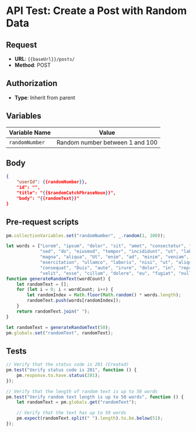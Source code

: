 # API Test: Create a Post with Random Data

## Request

- **URL**: `{{baseUrl}}/posts/`
- **Method**: POST

## Authorization

- **Type**: Inherit from parent

## Variables

| Variable Name | Value                           |
|---------------|---------------------------------|
| `randomNumber`| Random number between 1 and 100 |

## Body
```json
{
    "userId": {{randomNumber}},
    "id": "",
    "title": "{{$randomCatchPhraseNoun}}",
    "body": "{{randomText}}"
}
```
## Pre-request scripts
```javascript
pm.collectionVariables.set("randomNumber", _.random(1, 100));

let words = ["Lorem", "ipsum", "dolor", "sit", "amet", "consectetur", "adipiscing", "elit", 
             "sed", "do", "eiusmod", "tempor", "incididunt", "ut", "labore", "et", "dolore", 
             "magna", "aliqua", "Ut", "enim", "ad", "minim", "veniam", "quis", "nostrud", 
             "exercitation", "ullamco", "laboris", "nisi", "ut", "aliquip", "ex", "ea", "commodo", 
             "consequat", "Duis", "aute", "irure", "dolor", "in", "reprehenderit", "in", "voluptate", 
             "velit", "esse", "cillum", "dolore", "eu", "fugiat", "nulla", "pariatur"];
function generateRandomText(wordCount) {
    let randomText = [];
    for (let i = 0; i < wordCount; i++) {
        let randomIndex = Math.floor(Math.random() * words.length);
        randomText.push(words[randomIndex]);
    }
    return randomText.join(" ");
}

let randomText = generateRandomText(50);
pm.globals.set("randomText", randomText);
```
## Tests

```javascript
// Verify that the status code is 201 (Created)
pm.test("Verify status code is 201", function () {
    pm.response.to.have.status(201);
});

// Verify that the length of random text is up to 50 words
pm.test("Verify random text length is up to 50 words", function () {
    let randomText = pm.globals.get("randomText");

    // Verify that the text has up to 50 words
    pm.expect(randomText.split(" ").length).to.be.below(51);
});

